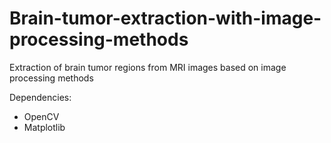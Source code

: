 # Brain-tumor-extraction-with-image-processing-methods
Extraction of brain tumor regions from MRI images based on image processing methods

Dependencies:
- OpenCV 
- Matplotlib